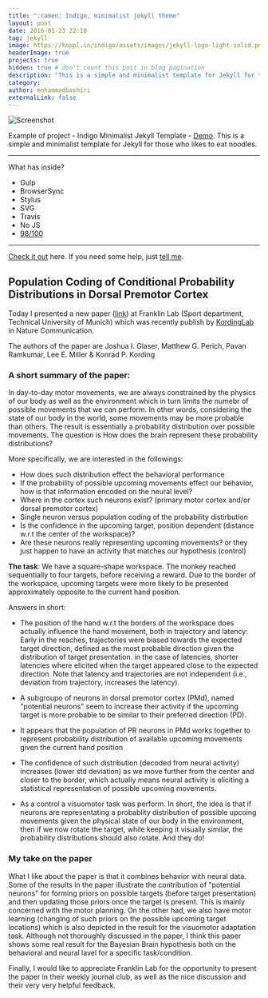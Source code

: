 ```yaml
---
title: ":ramen: Indigo, minimalist jekyll theme"
layout: post
date: 2016-01-23 22:10
tag: jekyll
image: https://koppl.in/indigo/assets/images/jekyll-logo-light-solid.png
headerImage: true
projects: true
hidden: true # don't count this post in blog pagination
description: "This is a simple and minimalist template for Jekyll for those who likes to eat noodles."
category: 
author: mohammadbashiri
externalLink: false
---
```


![Screenshot](https://raw.githubusercontent.com/sergiokopplin/indigo/gh-pages/assets/screen-shot.png)

Example of project - Indigo Minimalist Jekyll Template - [Demo](http://sergiokopplin.github.io/indigo/). This is a simple and minimalist template for Jekyll for those who likes to eat noodles.

---

What has inside?

- Gulp
- BrowserSync
- Stylus
- SVG
- Travis
- No JS
- [98/100](https://developers.google.com/speed/pagespeed/insights/?url=http%3A%2F%2Fsergiokopplin.github.io%2Findigo%2F)

---

[Check it out](http://sergiokopplin.github.io/indigo/) here.
If you need some help, just [tell me](http://github.com/sergiokopplin/indigo/issues).

## Population Coding of Conditional Probability Distributions in Dorsal Premotor Cortex

Today I presented a new paper ([link]) at Franklin Lab (Sport department, Technical University of Munich) which was recently publish by <a href="http://kordinglab.com/" terget="_balnk">KordingLab</a> in Nature Communication.

The authors of the paper are Joshua I. Glaser, Matthew G. Perich, Pavan Ramkumar, Lee E. Miller & Konrad P. Kording

### A short summary of the paper:

In day-to-day motor movements, we are always constrained by the physics of our body as well as the environment which in turn limits the numebr of possible movements that we can perform. In other words, considering the state of our body in the world, some movements may be more probable than others. The result is essentially a probability distribution over possible movements. The question is How does the brain represent these probability distributions?

More specifically, we are interested in the followings:

- How does such distribution effect the behavioral performance
- If the probability of possible upcoming movements effect our behavior, how is that information encoded on the neural level?
- Where in the cortex such neurons exist? (primary motor cortex and/or dorsal premotor cortex)
- Single neuron versus population coding of the probability distirbution
- Is the confidence in the upcoming target, position dependent (distance w.r.t the center of the workspace)?
- Are these neurons really representing upcoming movements? or they just happen to have an activity that matches our hypothesis (control)


<b>The task</b>: We have a square-shape workspace. The monkey reached sequentially to four targets, before receiving a reward. Due to the border of the workspace, upcoming targets were more likely to be presented approximately opposite to the current hand position.


Answers in short:

- The position of the hand w.r.t the borders of the workspace does actually influence the hand movement, both in trajectory and latency: Early in the reaches, trajectories were biased towards the expected target direction, defined as the  most probable direction given the distribution of target presentation. in the case of latencies, shorter latencies where elicited when the target appeared close to the expected direction. Note that latency and trajectories are not independent (i.e., deviation from trajectory, increases the latency).

- A subgroupo of neurons in dorsal premotor cortex (PMd), named "potential neurons" seem to increase their activity if the upcoming target is more probable to be similar to their preferred direction (PD).

- It appears that the population of PR neurons in PMd works together to represent probability distribution of available upcoming movements given the current hand position

- The confidence of such distribution (decoded from neural activity) increases (lower std deviation) as we move further from the center and closer to the border, which actually means neural activity is eliciting a statistical representation of possible upcoming movements.

- As a control a visuomotor task was perform. In short, the idea is that if neurons are representating a probablity distribution of possible upcoing movements given the physical state of our body in the environment, then if we now rotate the target, while keeping it visually similar, the probability distributions should also rotate. And they do!


### My take on the paper

What I like about the paper is that it combines behavior with neural data. Some of the results in the paper illustrate the contribution of "potential neurons" for forming priors on possible targets (before target presentation) and then updating those priors once the target is present. This is mainly concerned with the motor planning. On the other had, we also have motor learning (changing of such priors on the possible upcoming target locations) which is also depicted in the result for the visuomotor adaptation task. Although not thoroughly discussed in the paper, I think this paper shows some real result for the Bayesian Brain hypothesis both on the behavioral and neural lavel for a specific task/condition.

Finally, I would like to appreciate Franklin Lab for the opportunity to present the paper in their weekly journal club, as well as the nice discussion and their very very helpful feedback.

[link]: https://www.nature.com/articles/s41467-018-04062-6
